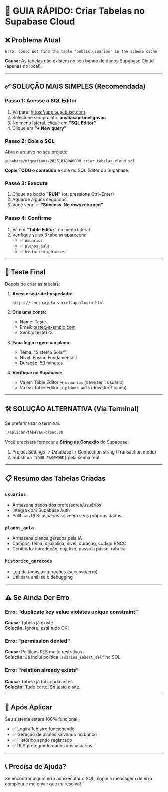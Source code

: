# 🚀 GUIA RÁPIDO: Criar Tabelas no Supabase Cloud

## ❌ Problema Atual
```
Erro: Could not find the table 'public.usuarios' in the schema cache
```

**Causa:** As tabelas não existem no seu banco de dados Supabase Cloud (apenas no local).

---

## ✅ SOLUÇÃO MAIS SIMPLES (Recomendada)

### Passo 1: Acesse o SQL Editor
1. Vá para: https://app.supabase.com
2. Selecione seu projeto: **anstiasaorbnvllgnvac**
3. No menu lateral, clique em **"SQL Editor"**
4. Clique em **"+ New query"**

### Passo 2: Cole o SQL
Abra o arquivo no seu projeto:
```
supabase/migrations/20251018040000_criar_tabelas_cloud.sql
```

**Copie TODO o conteúdo** e cole no SQL Editor do Supabase.

### Passo 3: Execute
1. Clique no botão **"RUN"** (ou pressione Ctrl+Enter)
2. Aguarde alguns segundos
3. Você verá: ✅ **"Success. No rows returned"**

### Passo 4: Confirme
1. Vá em **"Table Editor"** no menu lateral
2. Verifique se as 3 tabelas aparecem:
   - ✅ `usuarios`
   - ✅ `planos_aula`
   - ✅ `historico_geracoes`

---

## 🎯 Teste Final

Depois de criar as tabelas:

1. **Acesse seu site hospedado:**
   ```
   https://seu-projeto.vercel.app/login.html
   ```

2. **Crie uma conta:**
   - Nome: Teste
   - Email: teste@exemplo.com
   - Senha: teste123

3. **Faça login e gere um plano:**
   - Tema: "Sistema Solar"
   - Nível: Ensino Fundamental I
   - Duração: 50 minutos

4. **Verifique no Supabase:**
   - Vá em Table Editor → `usuarios` (deve ter 1 usuário)
   - Vá em Table Editor → `planos_aula` (deve ter 1 plano)

---

## 🛠️ SOLUÇÃO ALTERNATIVA (Via Terminal)

Se preferir usar o terminal:

```bash
./aplicar-tabelas-cloud.sh
```

Você precisará fornecer a **String de Conexão** do Supabase:
1. Project Settings → Database → Connection string (Transaction mode)
2. Substitua `[YOUR-PASSWORD]` pela senha real

---

## 📋 Resumo das Tabelas Criadas

### `usuarios`
- Armazena dados dos professores/usuários
- Integra com Supabase Auth
- Políticas RLS: usuários só veem seus próprios dados

### `planos_aula`
- Armazena planos gerados pela IA
- Campos: tema, disciplina, nível, duração, código BNCC
- Conteúdo: introdução, objetivo, passo a passo, rubrica

### `historico_geracoes`
- Log de todas as gerações (sucesso/erro)
- Útil para análise e debugging

---

## ⚠️ Se Ainda Der Erro

### Erro: "duplicate key value violates unique constraint"
**Causa:** Tabela já existe  
**Solução:** Ignore, está tudo OK!

### Erro: "permission denied"
**Causa:** Políticas RLS muito restritivas  
**Solução:** Já incluí política `usuarios_insert_self` no SQL

### Erro: "relation already exists"
**Causa:** Tabela já foi criada antes  
**Solução:** Tudo certo! Só teste o site.

---

## 🎉 Após Aplicar

Seu sistema estará 100% funcional:
- ✅ Login/Registro funcionando
- ✅ Geração de planos salvando no banco
- ✅ Histórico sendo registrado
- ✅ RLS protegendo dados dos usuários

---

## 📞 Precisa de Ajuda?

Se encontrar algum erro ao executar o SQL, copie a mensagem de erro completa e me envie que eu resolvo!
